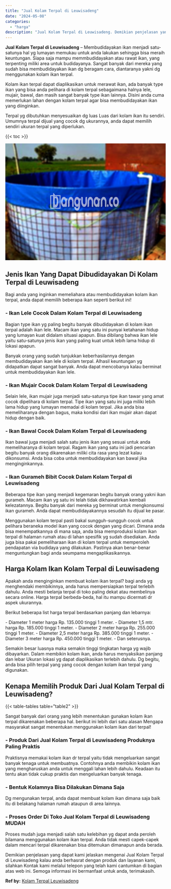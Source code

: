 ```yaml
---
title: "Jual Kolam Terpal di Leuwisadeng"
date: "2024-05-08"
categories: 
  - "harga"
description: "Jual Kolam Terpal di Leuwisadeng. Demikian penjelasan yang dapat kami jelaskan mengenai Jual Kolam Terpal di Leuwisadeng kalau anda berhasrat dengan produk d..."
---
```


**Jual Kolam Terpal di Leuwisadeng** – Membudidayakan ikan menjadi satu-satunya hal yg lumayan memukau untuk anda lakukan sehingga bisa meraih keuntungan. Siapa saja mampu memmbudidayakan atau rawat ikan, yang terpenting miliki area untuk budidayanya. Sangat banyak dari mereka yang sudah bisa membudidayakan ikan dg beragam cara, diantaranya yakni dg menggunakan kolam ikan terpal.

Kolam ikan terpal dapat diaplikasikan untuk merawat ikan, ada banyak type ikan yang bisa anda pelihara di kolam terpal sebagaimana halnya lele, mujair, bawal, dan masih sangat banyak type ikan lainnya. Disini anda cuma memerlukan lahan dengan kolam terpal agar bisa membudidayakan ikan yang diinginkan.

Terpal yg dibutuhkan menyesuaikan dg luas Luas dari kolam ikan itu sendiri. Umumnya terpal dijual yang cocok dg ukurannya, anda dapat memilih sendiri ukuran terpal yang diperlukan.

{{< toc >}}

![Jual Kolam Terpal di Leuwisadeng](/images/jual-kolam-terpal-54.png)

## Jenis Ikan Yang Dapat Dibudidayakan Di Kolam Terpal di Leuwisadeng

Bagi anda yang inginkan memeliahara atau membudidayakan kolam ikan terpal, anda dapat memilih beberapa ikan seperti berikut ini!

### \- Ikan Lele Cocok Dalam Kolam Terpal di Leuwisadeng

Bagian type ikan yg paling begitu banyak dibudidayakan di kolam ikan terpal adalah ikan lele. Macam ikan yang satu ini punyai ketahanan hidup yang lumayan kuat didalam situasi apapun. Bisa dibilang bahwa ikan lele yaitu satu-satunya jenis ikan yang paling kuat untuk lebih lama hidup di lokasi apapun.

Banyak orang yang sudah tunjukkan keberhasilannya dengan membudidayakan ikan lele di kolam terpal. Alhasil keuntungan yg didapatkan dapat sangat banyak. Anda dapat mencobanya kalau berminat untuk membudidayakan ikan lele.

### \- Ikan Mujair Cocok Dalam Kolam Terpal di Leuwisadeng

Selain lele, ikan mujair juga menjadi satu-satunya tipe ikan tawar yang amat cocok dipelihara di kolam terpal. Tipe ikan yang satu ini juga miliki lebih lama hidup yang lumayan memadai di kolam terpal. Jika anda bisa memeliharanya dengan bagus, maka kondisi dari ikan mujair akan dapat hidup dengan baik.

### \- Ikan Bawal Cocok Dalam Kolam Terpal di Leuwisadeng

Ikan bawal juga menjadi salah satu jenis ikan yang sesuai untuk anda memeliharanya di kolam terpal. Ragam ikan yang satu ini jadi pencarian begitu banyak orang dikarenakan miliki cita rasa yang lezat kalau dikonsumsi. Anda bisa coba untuk membudidayakan kan bawal jika menginginkannya.

### \- Ikan Gurameh Bibit Cocok Dalam Kolam Terpal di Leuwisadeng

Beberapa tipe ikan yang menjadi kegemaran begitu banyak orang yakni ikan gurameh. Macam ikan yg satu ini telah tidak dikhawatirkan kembali kelezatannya. Begitu banyak dari mereka yg berminat untuk mengkonsumsi ikan gurameh. Anda dapat membudidayakannya sesudah itu dijual ke pasar.

Menggunakan kolam terpal pasti bakal sungguh-sungguh cocok untuk pelihara beraneka model ikan yang cocok dengan yang dicari. Dimana anda bisa menempatkannya di mana saja, anda bisa memproduksi kolam ikan terpal di halaman rumah atau di lahan spesifik yg sudah disediakan. Anda juga bisa pakai pemeliharaan ikan di kolam terpal untuk memperoleh pendapatan via budidaya yang dilakukan. Pastinya akan benar-benar menguntungkan bagi anda seumpama mengaplikasikannya.

## Harga Kolam Ikan Kolam Terpal di Leuwisadeng

Apakah anda menginginkan membuat kolam ikan terpal? bagi anda yg menghendaki membikinnya, anda harus mempersiapkan terpal terlebih dahulu. Anda mesti belanja terpal di toko paling dekat atau membelinya secara online. Harga terpal berbeda-beda, hal itu mampu dicermati dr aspek ukurannya.

Berikut beberapa list harga terpal berdasarkan panjang dan lebarnya:

\- Diameter 1 meter harga Rp. 135.000 tinggi 1 meter. - Diameter 1,5 mtr. harga Rp. 185.000 tinggi 1 meter. - Diameter 2 meter harga Rp. 255.000 tinggi 1 meter. - Diameter 2,5 meter harga Rp. 385.000 tinggi 1 meter. - Diameter 3 meter harga Rp. 450.000 tinggi 1 meter. - Dan seterusnya.

Semakin besar luasnya maka semakin tinggi tingkatan harga yg wajib dibayarkan. Dalam membikin kolam ikan, anda harus menyaksikan panjang dan lebar Ukuran lokasi yg dapat diaplikasikan terlebih dahulu. Dg begitu, anda bisa pilih terpal yang yang cocok dengan kolam ikan terpal yang digunakan.

## Kenapa Memilih Produk Dari Jual Kolam Terpal di Leuwisadeng?

{{< table-tables table="table2" >}}

Sangat banyak dari orang yang lebih menentukan gunakan kolam ikan terpal dikarenakan beberapa hal. berikut ini lebih dari satu alasan Mengapa masyarakat sangat menentukan menggunakan kolam ikan dari terpal!

### \- Produk Dari Jual Kolam Terpal di Leuwisadeng Produknya Paling Praktis

Praktisnya memakai kolam ikan dr terpal yaitu tidak mengeluarkan sangat banyak tenaga untuk membuatnya. Contohnya anda membikin kolam ikan yang mengharuskan anda untuk menggali lahan lebih dahulu. Keadaan itu tentu akan tidak cukup praktis dan mengeluarkan banyak tenaga.

### \- Bentuk Kolamnya Bisa Dilakukan Dimana Saja

Dg mengunakan terpal, anda dapat membuat kolam ikan dimana saja baik itu di belakang halaman rumah ataupun di area lainnya.

### \- Proses Order Di Toko Jual Kolam Terpal di Leuwisadeng MUDAH

Proses mudah juga menjadi salah satu kelebihan yg dapat anda peroleh bilamana menggunakan kolam ikan terpal. Anda tidak mesti capek-capek dalam mencari terpal dikarenakan bisa ditemukan dimanapun anda berada.

Demikian penjelasan yang dapat kami jelaskan mengenai Jual Kolam Terpal di Leuwisadeng kalau anda berhasrat dengan produk dan layanan kami, silahkan Kontak kami melalui telepon yang telah kami cantumkan di bagian atas web ini. Semoga informasi ini bermanfaat untuk anda, terimakasih.

**Ref by:** [Kolam Terpal Leuwisadeng](https://id.wikipedia.org/wiki/Kolam)
